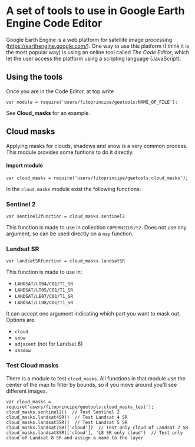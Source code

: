 # A set of tools to use in Google Earth Engine Code Editor

Google Earth Engine is a web platform for satellite image processing 
(https://earthengine.google.com/). One way to use this platform (I think it is
the most popular way) is using an online tool called *The Code Editor*, which
let the user access the platform using a scripting language (JavaScript).

## Using the tools
Once you are in the Code Editor, at top write

    var module = require('users/fitoprincipe/geetools:NAME_OF_FILE');

See **Cloud_masks** for an example.

## Cloud masks
Applying masks for clouds, shadows and snow is a very common process. This module provides some funtions to do it directly.

#### Import module

    var cloud_masks = require('users/fitoprincipe/geetools:cloud_masks');

In the `cloud_masks` module exist the following functions:

### Sentinel 2

    var sentinel2function = cloud_masks.sentinel2

This function is made to use in collection `COPERNICUS/S2`. 
Does not use any argument, so can be used directly on a `map`
function.

### Landsat SR

    var landsatSRfunction = cloud_masks.landsatSR

This function is made to use in:
  
- `LANDSAT/LT04/C01/T1_SR`
- `LANDSAT/LT05/C01/T1_SR`
- `LANDSAT/LE07/C01/T1_SR`
- `LANDSAT/LC08/C01/T1_SR`

It can accept one argument indicating which part you want to mask out. Options
are:

- `cloud`
- `snow`
- `adjacent` (not for Landsat 8)
- `shadow`

### Test Cloud masks

There is a module to test `cloud_masks`. All functions in that module use the
center of the map to filter by bounds, so if you move around you'll see
different images.

    var cloud_masks = require('users/fitoprincipe/geetools:cloud_masks_test');
    cloud_masks.sentinel2()  // Test Sentinel 2
    cloud_masks.landsat4SR()  // Test Landsat 4 SR
    cloud_masks.landsat5SR()  // Test Landsat 5 SR
    cloud_masks.landsat7SR(['cloud'])  // Test only cloud of Landsat 7 SR
    cloud_masks.landsat8SR(['cloud'], 'L8 SR only cloud')  // Test only cloud of Landsat 8 SR and assign a name to the layer
